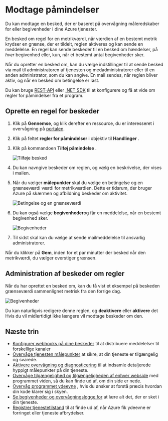 <properties
    pageTitle="Modtage påmindelser for Azure services | Microsoft Azure"
    description="Få besked, når regler for påmindelser betingelser er opfyldt."
    authors="rboucher"
    manager="carolz"
    editor=""
    services="monitoring-and-diagnostics"
    documentationCenter="monitoring-and-diagnostics"/>

<tags
    ms.service="monitoring-and-diagnostics"
    ms.workload="na"
    ms.tgt_pltfrm="na"
    ms.devlang="na"
    ms.topic="article"
    ms.date="09/08/2015"
    ms.author="robb"/>

# <a name="receive-alert-notifications"></a>Modtage påmindelser

Du kan modtage en besked, der er baseret på overvågning måleredskaber for eller begivenheder i dine Azure tjenester.

En besked om regel for en metrikværdi, når værdien af en bestemt metrik krydser en grænse, der er tildelt, reglen aktiveres og kan sende en meddelelse. En regel kan sende beskeder til en besked om hændelser, på *hver* begivenhed eller, kun, når et bestemt antal begivenheder sker.

Når du opretter en besked om, kan du vælge indstillinger til at sende besked via mail til administratoren af tjenesten og medadministratorer eller til en anden administrator, som du kan angive. En mail sendes, når reglen bliver aktiv, og når en besked om betingelse er løst.

Du kan bruge [REST-API](https://msdn.microsoft.com/library/azure/dn931945.aspx) eller [.NET SDK](https://www.nuget.org/packages/Microsoft.Azure.Insights/) til at konfigurere og få at vide om regler for påmindelser fra et program.

## <a name="create-an-alert-rule"></a>Oprette en regel for beskeder

1. Klik på **Gennemse**, og klik derefter en ressource, du er interesseret i overvågning på [portalen](https://portal.azure.com/).

2. Klik på feltet **regler for påmindelser** i objektiv til **Handlinger** .

3. Klik på kommandoen **Tilføj påmindelse** .

    ![Tilføje besked](./media/insights-receive-alert-notifications/Insights_AddAlert.png)

4. Du kan navngive beskeder om reglen, og vælg en beskrivelse, der vises i mailen.

5. Når du vælger **målepunkter** skal du vælge en betingelse og en grænseværdi værdi for metrikværdien. Dette er tidsrum, der bruger Azure på skærmen og afbildning beskeder om aktivitet.

    ![Betingelse og en grænseværdi](./media/insights-receive-alert-notifications/Insights_ConditionAndThreshold.png)

6. Du kan også vælge **begivenheder**og får en meddelelse, når en bestemt begivenhed sker.

    ![Begivenheder](./media/insights-receive-alert-notifications/Insights_Events.png)

7. Til sidst skal kan du vælge at sende mailmeddelelse til ansvarlig administratorer.

Når du klikker på **Gem**, inden for et par minutter der besked når den metrikværdi, du vælger overstiger grænsen.

## <a name="managing-your-alert-rules"></a>Administration af beskeder om regler

Når du har oprettet en besked om, kan du få vist et eksempel på beskeden grænseværdi sammenlignet metrisk fra den forrige dag.

![Begivenheder](./media/insights-receive-alert-notifications/Insights_EditAlert.png)


Du kan naturligvis redigere denne reglen, og **deaktivere** eller **aktivere** det Hvis du vil midlertidigt ikke længere vil modtage beskeder om den.

## <a name="next-steps"></a>Næste trin

* [Konfigurer webhooks på dine beskeder](insights-webhooks-alerts.md) til at distribuere meddelelser til forskellige kanaler
* [Overvåge tjenesten målepunkter](insights-how-to-customize-monitoring.md) at sikre, at din tjeneste er tilgængelig og svarede.
* [Aktivere overvågning og diagnosticering](insights-how-to-use-diagnostics.md) til at indsamle detaljerede hyppigt målepunkter på din tjeneste.
* [Overvåge tilgængelighed og tilgængeligheden af enhver webside](../application-insights/app-insights-monitor-web-app-availability.md) med programmet viden, så du kan finde ud af, om din side er nede.
* [Overvåg programmet ydeevne](../application-insights/app-insights-azure-web-apps.md) , hvis du ønsker at forstå præcis hvordan din kode klarer sig i skyen.
* [Se begivenheder og overvågningslogge for](insights-debugging-with-events.md) at lære alt det, der er sket i din tjeneste.
* [Registrer tjenestetilstand](insights-service-health.md) til at finde ud af, når Azure fik ydeevne er forringet eller tjeneste afbrydelser.

